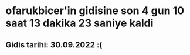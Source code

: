 # ofarukbicer'in gidisine son 4 gun 10 saat 13 dakika 23 saniye kaldi

## Gidis tarihi: 30.09.2022 :(